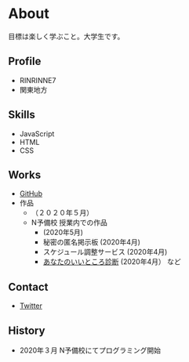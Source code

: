 # About
目標は楽しく学ぶこと。大学生です。

## Profile
- RINRINNE7
- 関東地方

## Skills
- JavaScript
- HTML
- CSS

## Works
- [GitHub](https://github.com/RINRINNE7)
- 作品
  - （２０２０年５月）
  - N予備校 授業内での作品
    - (2020年5月)
    - 秘密の匿名掲示板 (2020年4月)
    - スケジュール調整サービス (2020年4月)
    - [あなたのいいところ診断](https://rinrinne7.github.io/assessment/assessment.html) (2020年4月） など
    
## Contact
- [Twitter]()

## History
- 2020年３月 N予備校にてプログラミング開始

